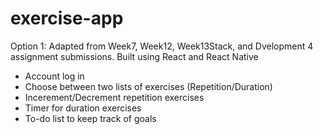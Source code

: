 # exercise-app

Option 1:
Adapted from Week7, Week12, Week13Stack, and Dvelopment 4 assignment submissions.
Built using React and React Native

- Account log in
- Choose between two lists of exercises (Repetition/Duration)
- Incerement/Decrement repetition exercises
- Timer for duration exercises
- To-do list to keep track of goals